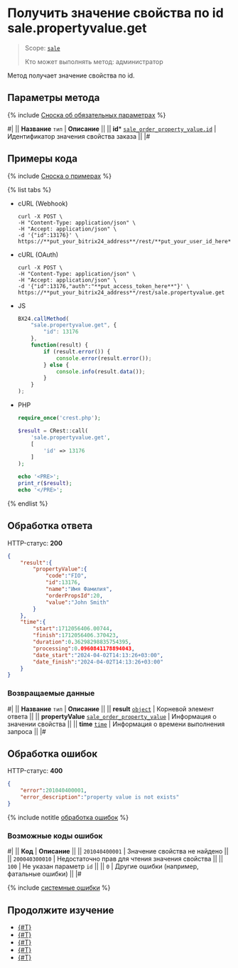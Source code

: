 # Получить значение свойства по id sale.propertyvalue.get

> Scope: [`sale`](../../scopes/permissions.md)
>
> Кто может выполнять метод: администратор

Метод получает значение свойства по id.

## Параметры метода

{% include [Сноска об обязательных параметрах](../../../_includes/required.md) %}

#|
|| **Название**
`тип` | **Описание** ||
|| **id***
[`sale_order_property_value.id`](../data-types.md) | Идентификатор значения свойства заказа ||
|#

## Примеры кода

{% include [Сноска о примерах](../../../_includes/examples.md) %}

{% list tabs %}

- cURL (Webhook)

    ```http
    curl -X POST \
    -H "Content-Type: application/json" \
    -H "Accept: application/json" \
    -d '{"id":13176}' \
    https://**put_your_bitrix24_address**/rest/**put_your_user_id_here**/**put_your_webbhook_here**/sale.propertyvalue.get
    ```

- cURL (OAuth)

    ```http
    curl -X POST \
    -H "Content-Type: application/json" \
    -H "Accept: application/json" \
    -d '{"id":13176,"auth":"**put_access_token_here**"}' \
    https://**put_your_bitrix24_address**/rest/sale.propertyvalue.get
    ```

- JS

    ```js
    BX24.callMethod(
        "sale.propertyvalue.get", {
            "id": 13176
        },
        function(result) {
            if (result.error()) {
                console.error(result.error());
            } else {
                console.info(result.data());
            }
        }
    );
    ```

- PHP

    ```php
    require_once('crest.php');

    $result = CRest::call(
        'sale.propertyvalue.get',
        [
            'id' => 13176
        ]
    );

    echo '<PRE>';
    print_r($result);
    echo '</PRE>';
    ```

{% endlist %}

## Обработка ответа

HTTP-статус: **200**

```json
{
    "result":{
        "propertyValue":{
            "code":"FIO",
            "id":13176,
            "name":"Имя Фамилия",
            "orderPropsId":20,
            "value":"John Smith"
        }
    },
    "time":{
        "start":1712056406.00744,
        "finish":1712056406.370423,
        "duration":0.36298298835754395,
        "processing":0.0960841178894043,
        "date_start":"2024-04-02T14:13:26+03:00",
        "date_finish":"2024-04-02T14:13:26+03:00"
    }
}
```

### Возвращаемые данные

#|
|| **Название**
`тип` | **Описание** ||
|| **result**
[`object`](../../data-types.md) | Корневой элемент ответа ||
|| **propertyValue**
[`sale_order_property_value`](../data-types.md) | Информация о значении свойства ||
|| **time**
[`time`](../../data-types.md) | Информация о времени выполнения запроса ||
|#

## Обработка ошибок

HTTP-статус: **400**

```json
{
    "error":201040400001,
    "error_description":"property value is not exists"
}
```

{% include notitle [обработка ошибок](../../../_includes/error-info.md) %}

### Возможные коды ошибок

#|
|| **Код** | **Описание** ||
|| `201040400001` | Значение свойства не найдено ||
|| `200040300010` | Недостаточно прав для чтения значения свойства ||
|| `100` | Не указан параметр `id` ||
|| `0` | Другие ошибки (например, фатальные ошибки) ||
|#

{% include [системные ошибки](../../../_includes/system-errors.md) %}

## Продолжите изучение

- [{#T}](./index.md)
- [{#T}](./sale-property-value-modify.md)
- [{#T}](./sale-property-value-list.md)
- [{#T}](./sale-property-value-delete.md)
- [{#T}](./sale-property-value-get-fields.md)
